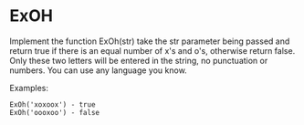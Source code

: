 # ExOH

Implement the function ExOh(str) take the str parameter being passed and return true if there is an equal number of x's and o's, otherwise return false. Only these two letters will be entered in the string, no punctuation or numbers.
You can use any language you know.

Examples:
```
ExOh('xoxoox') - true
ExOh('oooxoo') - false
```